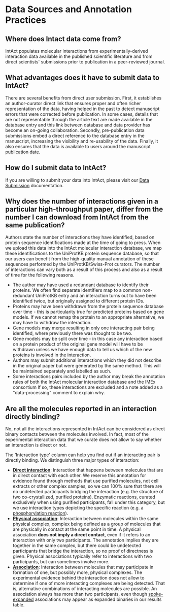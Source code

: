 # Data Sources and Annotation Practices

## Where does Intact data come from?

IntAct populates molecular interactions from experimentally-derived interaction data available in the published scientific literature and from direct scientists' submissions prior to publication in a peer-reviewed journal.

## What advantages does it have to submit data to IntAct?

There are several benefits from direct user submission. First, it establishes an author-curator direct link that ensures proper and often richer representation of the data, having helped in the past to detect manuscript errors that were corrected before publication. In some cases, details that are not representable through the article text are made available in the database entry and this link between database and data provider has become an on-going collaboration. Secondly, pre-publication data submissions embed a direct reference to the database entry in the manuscript, increasing the visibility and re-usability of the data. Finally, it also ensures that the data is available to users around the manuscript publication date.

## How do I submit data to IntAct?

If you are willing to submit your data into IntAct, please visit our [Data Submission](https://www.ebi.ac.uk/intact/documentation/data_submission) documentation.

## Why does the number of interactions given in a particular high-throughput paper, differ from the number I can download from IntAct from the same publication?

Authors state the number of interactions they have identified, based on protein sequence identifications made at the time of going to press. When we upload this data into the IntAct molecular interaction database, we map these identifications to the UniProtKB protein sequence database, so that our users can benefit from the high-quality manual annotation of these sequences performed by the UniProtKB/Swiss-Prot curators. The number of interactions can vary both as a result of this process and also as a result of time for the following reasons.

* The author may have used a redundant database to identify their proteins. We often find separate identifiers map to a common non-redundant UniProtKB entry and an interaction turns out to have been identified twice, but originally assigned to different protein IDs.
* Proteins may have been withdrawn from the protein sequence database over time - this is particularity true for predicted proteins based on gene models. If we cannot remap the protein to an appropriate alternative, we may have to withdraw the interaction.
* Gene models may merge resulting in only one interacting pair being identified, where previously there was thought to be two.
* Gene models may be split over time - in this case any interaction based on a protein product of the original gene model will have to be withdrawn unless we have enough data to tell us which of the new proteins is involved in the interaction.
* Authors may submit additional interactions which they did not describe in the original paper but were generated by the same method. This will be maintained separately and labelled as such.
* Some interactions pairs included by the author may break the annotation rules of both the IntAct molecular interaction database and the IMEx consortium If so, these interactions are excluded and a note added as a "data-processing" comment to explain why.

## Are all the molecules reported in an interaction directly binding?

No, not all the interactions represented in IntAct can be considered as direct binary contacts between the molecules involved. In fact, most of the experimental interaction data that we curate does not allow to say whether an interaction is direct or not.

The 'Interaction type' column can help you find out if an interacting pair is directly binding. We distinguish three major types of interaction:

* [**Direct interaction**](https://www.ebi.ac.uk/ols/ontologies/mi/terms?iri=http%3A%2F%2Fpurl.obolibrary.org%2Fobo%2FMI_0407): Interaction that happens between molecules that are in direct contact with each other. We reserve this annotation for evidence found through methods that use purified molecules, not cell extracts or other complex samples, so we can 100% sure that there are no undetected participants bridging the interaction \(e.g. the structure of two co-crystallized, purified proteins\). Enzymatic reactions, curated exclusively when using purified participants, fall under this category, but we use interaction types depicting the specific reaction \(e.g. a [phosphorylation reaction](https://www.ebi.ac.uk/ols/ontologies/mi/terms?iri=http%3A%2F%2Fpurl.obolibrary.org%2Fobo%2FMI_0217)\).
* [**Physical association**](https://www.ebi.ac.uk/ols/ontologies/mi/terms?iri=http%3A%2F%2Fpurl.obolibrary.org%2Fobo%2FMI_0915): Interaction between molecules within the same physical complex, complex being defined as a group of molecules that are physically in contact at the same point in time. A physical association **does not imply a direct contact**, even if it refers to an interaction with only two participants. The annotation implies they are together in the same complex, but there could be undetected participants that bridge the interaction, so no proof of directness is given. Physical associations typically refer to interactions with two participants, but can sometimes involve more. 
* [**Association**](https://www.ebi.ac.uk/ols/ontologies/mi/terms?iri=http%3A%2F%2Fpurl.obolibrary.org%2Fobo%2FMI_0914): Interaction between molecules that may participate in formation of one, but possibly more, physical complexes. The experimental evidence behind the interaction does not allow to determine if one of more interacting complexes are being detected. That is, alternative combinations of interacting molecules are possible. An association always has more than two participants, even though [spoke-expanded](../../docs/expansion-method.md) associations may appear as expanded binaries in our results table. 
